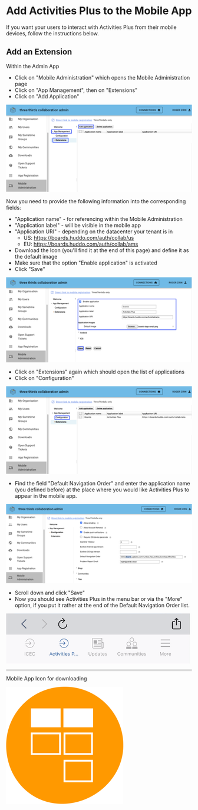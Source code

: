 # Add Activities Plus to the Mobile App

If you want your users to interact with Activities Plus from their mobile devices, follow the instructions below.

## Add an Extension

Within the Admin App

- Click on "Mobile Administration" which opens the Mobile Administration page
- Click on "App Management", then on "Extensions"
- Click on "Add Application"

![ThreeThirds Admin App](/assets/images/admin/mobile-admin/show_extensions1.png)

Now you need to provide the following information into the corresponding fields:

 - "Application name" - for referencing within the Mobile Administration
 - "Application label" - will be visible in the mobile app
 - "Application URI" - depending on the datacenter your tenant is in
    - US: https://boards.huddo.com/auth/collab/us
    - EU: https://boards.huddo.com/auth/collab/ams
 - Download the Icon (you'll find it at the end of this page) and define it as the default image
 - Make sure that the option "Enable application" is activated
 - Click "Save"

![ThreeThirds Admin App](/assets/images/admin/mobile-admin/add_app.png)

- Click on "Extensions" again which should open the list of applications
- Click on "Configuration"

![ThreeThirds Admin App](/assets/images/admin/mobile-admin/show_extensions2.png)

- Find the field "Default Navigation Order" and enter the application name (you defined before) at the place where you would like Activities Plus to appear in the mobile app.

![ThreeThirds Admin App](/assets/images/admin/mobile-admin/change_nav.png)

- Scroll down and click "Save"
- Now you should see Activities Plus in the menu bar or via the "More" option, if you put it rather at the end of the Default Navigation Order list.

![ThreeThirds Admin App](/assets/images/admin/mobile-admin/mobile_nav.png)

---

Mobile App Icon for downloading

![ThreeThirds Admin App](/assets/images/admin/mobile-admin/boards-logo-small.png)

